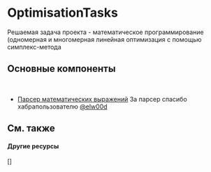 # OptimisationTasks

Решаемая задача проекта - математическое программирование (одномерная и многомерная линейная оптимизация с помощью симплекс-метода



## Основные компоненты
&nbsp;<ul><li>
[Парсер математических выражений](https://habrahabr.ru/post/50158/) За парсер спасибо хабрапользователю [@elw00d](https://habrahabr.ru/users/elw00d/)</li></ul>

## См. также


#### Другие ресурсы
[]<br />